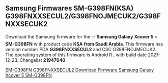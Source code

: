 <h2>Samsung Firmwares SM-G398FN(KSA) G398FNXXSECUL2/G398FNOJMECUK2/G398FNXXSECUK2</h2>
Download the Samsung firmware for the ✅ <strong>Samsung Galaxy Xcover 5 </strong> ⭐ <strong>SM-G398FN</strong> with product code <strong>KSA</strong> <strong> from Saudi Arabia</strong>. This firmware has version number PDA <strong>G398FNXXSECUL2</strong> and CSC G398FNOJMECUK2. The operating system of this firmware is Android R , with build date 2021-12-23. Changelist <strong>21947640</strong>.

[SM-G398FN](https://samfirm.shop/samsung/model/SM-G398FN)
[G398FNXXSECUL2](https://samfirm.shop/samsung/pda/G398FNXXSECUL2)
[Download Firmware Samsung Galaxy Xcover 5 SM-G398FN](https://samfirm.shop/samsung/firmware/485215)
